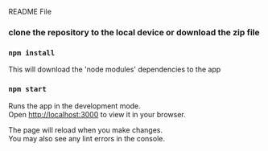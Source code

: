 README File

### clone the repository to the local device or download the zip file

### `npm install`

This will download the 'node modules' dependencies to the app

### `npm start`

Runs the app in the development mode.\
Open [http://localhost:3000](http://localhost:3000) to view it in your browser.

The page will reload when you make changes.\
You may also see any lint errors in the console.







